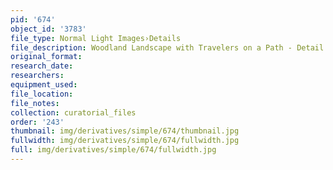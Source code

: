 ```yaml
---
pid: '674'
object_id: '3783'
file_type: Normal Light Images›Details
file_description: Woodland Landscape with Travelers on a Path - Detail 2
original_format:
research_date:
researchers:
equipment_used:
file_location:
file_notes:
collection: curatorial_files
order: '243'
thumbnail: img/derivatives/simple/674/thumbnail.jpg
fullwidth: img/derivatives/simple/674/fullwidth.jpg
full: img/derivatives/simple/674/fullwidth.jpg
---
```

